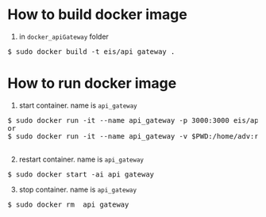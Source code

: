 # How to build docker image
1. in `docker_apiGateway` folder 
<pre>
$ sudo docker build -t eis/api_gateway .
</pre>

# How to run docker image
1. start container. name is `api_gateway`
<pre>
$ sudo docker run -it --name api_gateway -p 3000:3000 eis/api_gateway
or 
$ sudo docker run -it --name api_gateway -v $PWD:/home/adv:rw -p 3000:3000 eis/api_gateway

</pre>

2. restart container. name is `api_gateway`
<pre>
$ sudo docker start -ai api_gateway
</pre>

3. stop container. name is `api_gateway`
<pre>
$ sudo docker rm  api_gateway
</pre>

